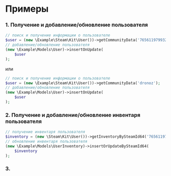 # Примеры
### 1. Получение и добавление/обновление пользователя
```php
// поиск и получение информации о пользователе
$user = (new \Example\Steam\Kit\User())->getCommunityData('76561197993222972');
// добавление/обновление пользователя
(new \Example\Models\User)->insertOnUpdate(
    $user
);
```
или
```php
// поиск и получение информации о пользователе
$user = (new \Example\Steam\Kit\User())->getCommunityData('dronoz');
// добавление/обновление пользователя
(new \Example\Models\User)->insertOnUpdate(
    $user
);
```
### 2. Получение и добавление/обновление инвентаря пользователя
```php
// получение инвентаря пользователя
$inventory = (new \Steam\Kit\User())->getInventoryBySteamId64('76561197993222972');
// обновление инвентаря пользователя
(new \Example\Models\UserInventory)->insertOrUpdateBySteamId64(
    $inventory
);
```
### 3. 
